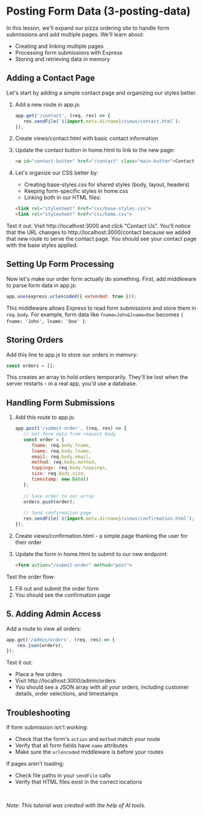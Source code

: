 # Posting Form Data (3-posting-data)

In this lesson, we'll expand our pizza ordering site to handle form submissions and add multiple pages. We'll learn about:
- Creating and linking multiple pages
- Processing form submissions with Express
- Storing and retrieving data in memory

## Adding a Contact Page

Let's start by adding a simple contact page and organizing our styles better.

1. Add a new route in app.js:
   ```javascript
   app.get('/contact', (req, res) => {
      res.sendFile(`${import.meta.dirname}/views/contact.html`);
   });
   ```

2. Create views/contact.html with basic contact information
3. Update the contact button in home.html to link to the new page:
   ```html
   <a id="contact-button" href="/contact" class="main-button">Contact Us</a>
   ```

4. Let's organize our CSS better by:
   - Creating base-styles.css for shared styles (body, layout, headers)
   - Keeping form-specific styles in home.css
   - Linking both in our HTML files:
   ```html
   <link rel="stylesheet" href="css/base-styles.css">
   <link rel="stylesheet" href="css/home.css">
   ```

Test it out: Visit http://localhost:3000 and click "Contact Us". You'll notice that the URL changes to http://localhost:3000/contact because we added that new route to serve the contact page. You should see your contact page with the base styles applied.

## Setting Up Form Processing

Now let's make our order form actually do something. First, add middleware to parse form data in app.js:

```javascript
app.use(express.urlencoded({ extended: true }));
```

This middleware allows Express to read form submissions and store them in `req.body`. For example, form data like `fname=John&lname=Doe` becomes `{ fname: 'John', lname: 'Doe' }`.

## Storing Orders

Add this line to app.js to store our orders in memory:

```javascript
const orders = [];
```

This creates an array to hold orders temporarily. They'll be lost when the server restarts - in a real app, you'd use a database.

## Handling Form Submissions

1. Add this route to app.js:
   ```javascript
   app.post('/submit-order', (req, res) => {
      // Get form data from request body
      const order = {
         fname: req.body.fname,
         lname: req.body.lname,
         email: req.body.email,
         method: req.body.method,
         toppings: req.body.toppings,
         size: req.body.size,
         timestamp: new Date()
      };
      
      // Save order to our array
      orders.push(order);
      
      // Send confirmation page
      res.sendFile(`${import.meta.dirname}/views/confirmation.html`);
   });
   ```

2. Create views/confirmation.html - a simple page thanking the user for their order

3. Update the form in home.html to submit to our new endpoint:
   ```html
   <form action="/submit-order" method="post">
   ```

Test the order flow:
1. Fill out and submit the order form
2. You should see the confirmation page

## 5. Adding Admin Access

Add a route to view all orders:
```javascript
app.get('/admin/orders', (req, res) => {
    res.json(orders);
});
```

Test it out:
- Place a few orders
- Visit http://localhost:3000/admin/orders
- You should see a JSON array with all your orders, including customer details, order selections, and timestamps

## Troubleshooting

If form submission isn't working:
- Check that the form's `action` and `method` match your route
- Verify that all form fields have `name` attributes
- Make sure the `urlencoded` middleware is before your routes

If pages aren't loading:
- Check file paths in your `sendFile` calls
- Verify that HTML files exist in the correct locations


<br/>

*Note: This tutorial was created with the help of AI tools.*